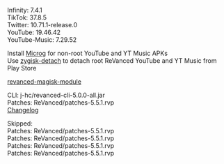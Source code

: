 Infinity: 7.4.1  
TikTok: 37.8.5  
Twitter: 10.71.1-release.0  
YouTube: 19.46.42  
YouTube-Music: 7.29.52  

Install [Microg](https://github.com/ReVanced/GmsCore/releases) for non-root YouTube and YT Music APKs  
Use [zygisk-detach](https://github.com/j-hc/zygisk-detach) to detach root ReVanced YouTube and YT Music from Play Store  

[revanced-magisk-module](https://github.com/j-hc/revanced-magisk-module)
  
CLI: j-hc/revanced-cli-5.0.0-all.jar  
Patches: ReVanced/patches-5.5.1.rvp  
[Changelog](https://github.com/ReVanced/revanced-patches/releases/tag/v5.5.1)  

Skipped:  
Patches: ReVanced/patches-5.5.1.rvp  
Patches: ReVanced/patches-5.5.1.rvp  
Patches: ReVanced/patches-5.5.1.rvp  
Patches: ReVanced/patches-5.5.1.rvp            
